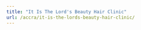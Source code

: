 ```yaml
---
title: "It Is The Lord's Beauty Hair Clinic"
url: /accra/it-is-the-lords-beauty-hair-clinic/
---
```

